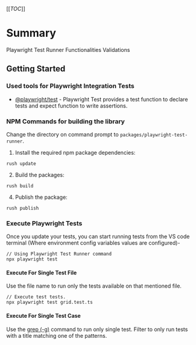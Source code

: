 [[_TOC_]]

# Summary

Playwright Test Runner Functionalities Validations

## Getting Started

### Used tools for Playwright Integration Tests

- [@playwright/test](https://playwright.dev/docs/api/class-test) - Playwright Test provides a test function to declare tests and expect function to write assertions.

### NPM Commands for building the library

Change the directory on command prompt to `packages/playwright-test-runner`.

1. Install the required npm package dependencies:

```
rush update
```

2. Build the packages:

```
rush build
```

4. Publish the package:

```
rush publish
```

### Execute Playwright Tests

Once you update your tests, you can start running tests from the VS code terminal (Where environment config variables values are configured)-

```text
// Using Playwright Test Runner command
npx playwright test
```

#### Execute For Single Test File

Use the file name to run only the tests available on that mentioned file.

```text
// Execute test tests.
npx playwright test grid.test.ts
```

#### Execute For Single Test Case

Use the [grep (-g)](https://playwright.dev/docs/api/class-testconfig#test-config-grep) command to run only single test. Filter to only run tests with a title matching one of the patterns.
